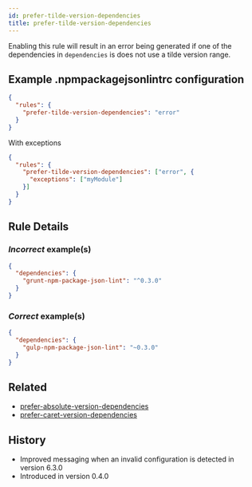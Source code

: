 ```yaml
---
id: prefer-tilde-version-dependencies
title: prefer-tilde-version-dependencies
---
```


Enabling this rule will result in an error being generated if one of the dependencies in `dependencies` is does not use a tilde version range.

## Example .npmpackagejsonlintrc configuration

```json
{
  "rules": {
    "prefer-tilde-version-dependencies": "error"
  }
}
```

With exceptions

```json
{
  "rules": {
    "prefer-tilde-version-dependencies": ["error", {
      "exceptions": ["myModule"]
    }]
  }
}
```

## Rule Details

### *Incorrect* example(s)

```json
{
  "dependencies": {
    "grunt-npm-package-json-lint": "^0.3.0"
  }
}
```

### *Correct* example(s)

```json
{
  "dependencies": {
    "gulp-npm-package-json-lint": "~0.3.0"
  }
}
```

## Related

* [prefer-absolute-version-dependencies](prefer-absolute-version-dependencies.md)
* [prefer-caret-version-dependencies](prefer-caret-version-dependencies.md)

## History

* Improved messaging when an invalid configuration is detected in version 6.3.0
* Introduced in version 0.4.0
